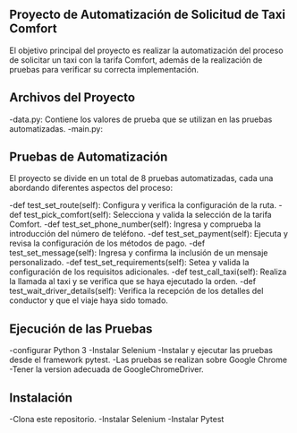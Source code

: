 Proyecto de Automatización de Solicitud de Taxi Comfort
---
El objetivo principal del proyecto es realizar la automatización del proceso de solicitar un taxi con la tarifa Comfort, además de la realización de pruebas para verificar su correcta implementación.

Archivos del Proyecto
---
-data.py: Contiene los valores de prueba que se utilizan en las pruebas automatizadas.
-main.py: 

Pruebas de Automatización
---
El proyecto se divide en un total de 8 pruebas automatizadas, cada una abordando diferentes aspectos del proceso:

-def test_set_route(self): Configura y verifica la configuración de la ruta.
-def test_pick_comfort(self): Selecciona y valida la selección de la tarifa Comfort.
-def test_set_phone_number(self): Ingresa y comprueba la introducción del número de teléfono.
-def test_set_payment(self): Ejecuta y revisa la configuración de los métodos de pago.
-def test_set_message(self): Ingresa y confirma la inclusión de un mensaje personalizado.
-def test_set_requirements(self): Setea y valida la configuración de los requisitos adicionales.
-def test_call_taxi(self): Realiza la llamada al taxi y se verifica que se haya ejecutado la orden.
-def test_wait_driver_details(self): Verifica la recepción de los detalles del conductor y que el viaje haya sido tomado.

Ejecución de las Pruebas
---
-configurar Python 3
-Instalar Selenium
-Instalar y ejecutar las pruebas desde el framework pytest.
-Las pruebas se realizan sobre Google Chrome
-Tener la version adecuada de GoogleChromeDriver.

Instalación
---
-Clona este repositorio.
-Instalar Selenium
-Instalar Pytest
